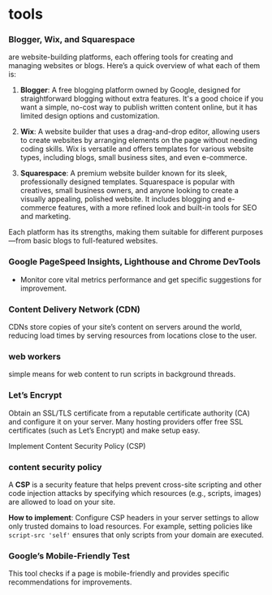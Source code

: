 # tools

### Blogger, Wix, and Squarespace

are website-building platforms, each offering tools for creating and managing websites or blogs. Here’s a quick overview of what each of them is:

1. **Blogger**: A free blogging platform owned by Google, designed for straightforward blogging without extra features. It's a good choice if you want a simple, no-cost way to publish written content online, but it has limited design options and customization.

2. **Wix**: A website builder that uses a drag-and-drop editor, allowing users to create websites by arranging elements on the page without needing coding skills. Wix is versatile and offers templates for various website types, including blogs, small business sites, and even e-commerce.

3. **Squarespace**: A premium website builder known for its sleek, professionally designed templates. Squarespace is popular with creatives, small business owners, and anyone looking to create a visually appealing, polished website. It includes blogging and e-commerce features, with a more refined look and built-in tools for SEO and marketing. 

Each platform has its strengths, making them suitable for different purposes—from basic blogs to full-featured websites.

### Google PageSpeed Insights, Lighthouse and Chrome DevTools
- Monitor core vital metrics performance and get specific suggestions for improvement.

### Content Delivery Network (CDN)
CDNs store copies of your site’s content on servers around the world, reducing load times by serving resources from locations close to the user.

### web workers
simple means for web content to run scripts in background threads.

### Let’s Encrypt
Obtain an SSL/TLS certificate from a reputable certificate authority (CA) and configure it on your server. Many hosting providers offer free SSL certificates (such as Let’s Encrypt) and make setup easy.

Implement Content Security Policy (CSP)

### content security policy

A **CSP** is a security feature that helps prevent cross-site scripting and other code injection attacks by specifying which resources (e.g., scripts, images) are allowed to load on your site.

**How to implement**: Configure CSP headers in your server settings to allow only trusted domains to load resources. For example, setting policies like `script-src 'self'` ensures that only scripts from your domain are executed.

### Google’s Mobile-Friendly Test
This tool checks if a page is mobile-friendly and provides specific recommendations for improvements.
